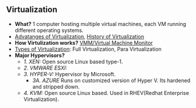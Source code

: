 ## Virtualization
- **What?** 1 computer hosting multiple virtual machines, each VM running different operating systems.
- [Advatanges of Virtualization](Advantages_of_Virtualization.md), [History of Virtualization](History_of_Virtualization.md)
- **How Virtulization works?** [VMM/Virtual Machine Monitor](VMM_Virtual_Machine_Monitor.md)
- [Types of Virtualization](Types_of_Virtualization.md): Full Virtualization, Para Virtualization
- **Major Hypervisors?**
  - *1. XEN:* Open source Linux based type-1. 
  - *2. VMWARE ESXI:* 
  - *3. HYPER-V:* Hypervisor by Microsoft.
    - *3A. AZURE* Runs on customized version of Hyper V. Its hardened and stripped down.
  - *4. KVM:* Open source Linux based. Used in RHEV(Redhat Enterprise Virtualization).
